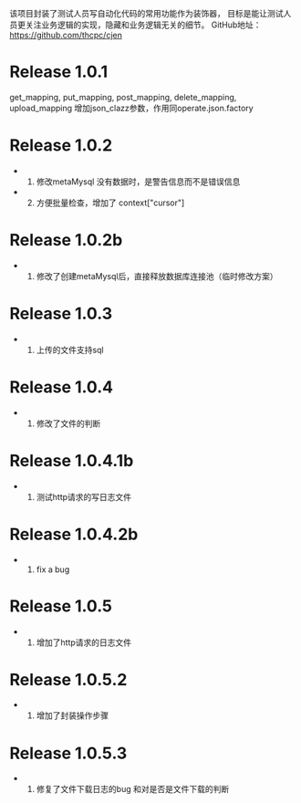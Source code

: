 <!--
 * @Author: your name
 * @Date: 2022-02-05 00:15:52
 * @LastEditTime: 2022-02-28 14:09:40
 * @LastEditors: Please set LastEditors
 * @Description: 打开koroFileHeader查看配置 进行设置: https://github.com/OBKoro1/koro1FileHeader/wiki/%E9%85%8D%E7%BD%AE
 * @FilePath: \PyPackage\cjen\README.md
-->

该项目封装了测试人员写自动化代码的常用功能作为装饰器，
目标是能让测试人员更关注业务逻辑的实现，隐藏和业务逻辑无关的细节。
GitHub地址：https://github.com/thcpc/cjen

# Release 1.0.1
get_mapping, put_mapping, post_mapping, delete_mapping, upload_mapping 增加json_clazz参数，作用同operate.json.factory

# Release 1.0.2
- 1. 修改metaMysql 没有数据时，是警告信息而不是错误信息

- 2. 方便批量检查，增加了 context["cursor"]

# Release 1.0.2b
- 1. 修改了创建metaMysql后，直接释放数据库连接池（临时修改方案）

# Release 1.0.3
- 1. 上传的文件支持sql

# Release 1.0.4
- 1. 修改了文件的判断

# Release 1.0.4.1b
- 1. 测试http请求的写日志文件

# Release 1.0.4.2b
- 1. fix a bug
  
# Release 1.0.5
- 1. 增加了http请求的日志文件

# Release 1.0.5.2
- 1. 增加了封装操作步骤
  
# Release 1.0.5.3
- 1. 修复了文件下载日志的bug 和对是否是文件下载的判断